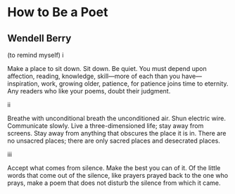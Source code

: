 # How to Be a Poet
## Wendell Berry
(to remind myself)
i

Make a place to sit down.
Sit down. Be quiet.
You must depend upon
affection, reading, knowledge,
skill—more of each
than you have—inspiration,
work, growing older, patience,
for patience joins time
to eternity. Any readers
who like your poems,
doubt their judgment.

ii

Breathe with unconditional breath
the unconditioned air.
Shun electric wire.
Communicate slowly. Live
a three-dimensioned life;
stay away from screens.
Stay away from anything
that obscures the place it is in.
There are no unsacred places;
there are only sacred places
and desecrated places.

iii

Accept what comes from silence.
Make the best you can of it.
Of the little words that come
out of the silence, like prayers
prayed back to the one who prays,
make a poem that does not disturb
the silence from which it came.